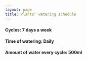 ```yaml
---
layout: page
title: Plants' watering schedule
---
```


#### Cycles: 7 days a week
#### Time of watering: Daily
#### Amount of water every cycle: 500ml


